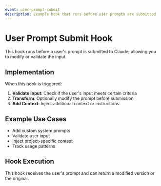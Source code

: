 ```yaml
---
event: user-prompt-submit
description: Example hook that runs before user prompts are submitted
---
```


# User Prompt Submit Hook

This hook runs before a user's prompt is submitted to Claude, allowing you to modify or validate the input.

## Implementation

When this hook is triggered:

1. **Validate Input**: Check if the user's input meets certain criteria
2. **Transform**: Optionally modify the prompt before submission
3. **Add Context**: Inject additional context or instructions

## Example Use Cases

- Add custom system prompts
- Validate user input
- Inject project-specific context
- Track usage patterns

## Hook Execution

This hook receives the user's prompt and can return a modified version or the original.
